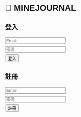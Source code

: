 <!DOCTYPE html>
<html lang="zh-Hant">
<head>
  <meta charset="UTF-8">
  <title>追星日記</title>
  <style>
    body { font-family: Arial; padding: 10px; }
    input, textarea { margin: 4px 0; width: 200px; }
    button { margin: 2px; }
    img { max-width: 120px; display:block; margin-top:4px; }
    li { border:1px solid #ccc; padding:8px; margin:6px 0; list-style:none; }
  </style>
</head>
<body>

<h1>🎵 MINEJOURNAL</h1>

<div id="loginDiv">
  <h2>登入</h2>
  <form id="loginForm">
    <input type="email" name="email" placeholder="Email" required><br>
    <input type="password" name="password" placeholder="密碼" required><br>
    <button type="submit">登入</button>
  </form>

  <h2>註冊</h2>
  <form id="signupForm">
    <input type="email" name="email" placeholder="Email" required><br>
    <input type="password" name="password" placeholder="密碼" required><br>
    <button type="submit">註冊</button>
  </form>
</div>

<div id="appDiv" style="display:none">
  <button id="logoutBtn">登出</button>

  <h2>新增 / 編輯演唱會紀錄</h2>
  <form id="recordForm">
    <input type="text" name="artist" placeholder="表演者/活動名稱" required><br>
    <input type="datetime-local" name="datetime" required><br>
    <input type="number" name="price" placeholder="票價"><br>
    <input type="text" name="seat" placeholder="座位/區域"><br>
    <input type="text" name="venue" placeholder="場地"><br>
    <textarea name="notes" placeholder="備註"></textarea><br>
    <input type="file" id="imageInput" accept="image/*"><br>
    <button type="submit">儲存</button>
  </form>

  <h2>我的紀錄</h2>
  <ul id="recordsList"></ul>
</div>

<script type="module">
// ---------------- Firebase ----------------
import { initializeApp } from "https://www.gstatic.com/firebasejs/10.12.2/firebase-app.js";
import { getAuth, createUserWithEmailAndPassword, signInWithEmailAndPassword, signOut, onAuthStateChanged } from "https://www.gstatic.com/firebasejs/10.12.2/firebase-auth.js";
import { getFirestore, collection, addDoc, getDocs, query, where, deleteDoc, doc, updateDoc } from "https://www.gstatic.com/firebasejs/10.12.2/firebase-firestore.js";
import { getStorage, ref, uploadBytes, getDownloadURL } from "https://www.gstatic.com/firebasejs/10.12.2/firebase-storage.js";

// ✅ Firebase 設定
const firebaseConfig = {
  apiKey: "AIzaSyBCss32anuzHUC4PkM2AQea0xswIRj9sbM",
  authDomain: "daily-d5009.firebaseapp.com",
  projectId: "daily-d5009",
  storageBucket: "daily-d5009.appspot.com",
  messagingSenderId: "630564153291",
  appId: "1:630564153291:web:5f9e7672784fd511b6b84e",
  measurementId: "G-K3Y09STCHR"
};

const app = initializeApp(firebaseConfig);
const auth = getAuth(app);
const db = getFirestore(app);
const storage = getStorage(app);

// ---------------- DOM ----------------
const loginDiv = document.getElementById("loginDiv");
const appDiv = document.getElementById("appDiv");
const loginForm = document.getElementById("loginForm");
const signupForm = document.getElementById("signupForm");
const logoutBtn = document.getElementById("logoutBtn");
const recordForm = document.getElementById("recordForm");
const recordsList = document.getElementById("recordsList");
const imageInput = document.getElementById("imageInput");

let editingId = null;
let editingImageUrl = null;

// ---------------- 登入狀態監聽 ----------------
onAuthStateChanged(auth, user => {
  if (user) {
    loginDiv.style.display = "none";
    appDiv.style.display = "block";
    loadRecords(user.uid);
  } else {
    loginDiv.style.display = "block";
    appDiv.style.display = "none";
  }
});

// ---------------- 註冊 ----------------
signupForm.addEventListener("submit", async e => {
  e.preventDefault();
  const email = signupForm["email"].value;
  const password = signupForm["password"].value;
  try {
    await createUserWithEmailAndPassword(auth, email, password);
    alert("✅ 註冊成功！");
    signupForm.reset();
  } catch (err) {
    alert("❌ 註冊失敗：" + err.message);
  }
});

// ---------------- 登入 ----------------
loginForm.addEventListener("submit", async e => {
  e.preventDefault();
  const email = loginForm["email"].value;
  const password = loginForm["password"].value;
  try {
    await signInWithEmailAndPassword(auth, email, password);
    loginForm.reset();
  } catch (err) {
    alert("❌ 登入失敗：" + err.message);
  }
});

// ---------------- 登出 ----------------
logoutBtn.addEventListener("click", async () => {
  try {
    await signOut(auth);
  } catch (err) {
    alert("登出失敗：" + err.message);
  }
});

// ---------------- 儲存紀錄 ----------------
recordForm.addEventListener("submit", async e => {
  e.preventDefault();
  const user = auth.currentUser;
  if (!user) return;

  let imageUrl = editingImageUrl || "";
  const file = imageInput.files[0];
  if (file) {
    const storageRef = ref(storage, `images/${user.uid}_${Date.now()}_${file.name}`);
    await uploadBytes(storageRef, file);
    imageUrl = await getDownloadURL(storageRef);
  }

  const data = {
    uid: user.uid,
    artist: recordForm["artist"].value,
    datetime: recordForm["datetime"].value,
    price: recordForm["price"].value,
    seat: recordForm["seat"].value,
    venue: recordForm["venue"].value,
    notes: recordForm["notes"].value,
    image: imageUrl,
    createdAt: new Date()
  };

  try {
    if (editingId) {
      await updateDoc(doc(db, "users", user.uid, "concerts", editingId), data);
      editingId = null;
      editingImageUrl = null;
    } else {
      await addDoc(collection(db, "users", user.uid, "concerts"), data);
    }
    recordForm.reset();
    imageInput.value = "";
    loadRecords(user.uid);
  } catch (err) {
    console.error(err);
    alert("儲存失敗：" + err.message);
  }
});

// ---------------- 讀取紀錄 ----------------
async function loadRecords(uid) {
  recordsList.innerHTML = "";
  const q = query(collection(db, "users", uid, "concerts"));
  const snap = await getDocs(q);
  snap.forEach(docSnap => {
    const d = docSnap.data();
    const li = document.createElement("li");
    li.innerHTML = `<strong>${d.artist}</strong> (${d.datetime})<br>
                    票價: ${d.price || "無"}　座位: ${d.seat || "無"}　場地: ${d.venue || "無"}<br>
                    備註: ${d.notes || ""}<br>`;
    if (d.image) li.innerHTML += `<img src="${d.image}"><br>`;
    const editBtn = document.createElement("button");
    editBtn.textContent = "編輯";
    editBtn.onclick = () => startEdit(docSnap.id, d);
    const delBtn = document.createElement("button");
    delBtn.textContent = "刪除";
    delBtn.onclick = async () => {
      await deleteDoc(doc(db, "users", uid, "concerts", docSnap.id));
      loadRecords(uid);
    };
    li.appendChild(editBtn);
    li.appendChild(delBtn);
    recordsList.appendChild(li);
  });
}

// ---------------- 編輯 ----------------
function startEdit(id, data) {
  editingId = id;
  editingImageUrl = data.image || null;
  recordForm["artist"].value = data.artist;
  recordForm["datetime"].value = data.datetime;
  recordForm["price"].value = data.price;
  recordForm["seat"].value = data.seat;
  recordForm["venue"].value = data.venue;
  recordForm["notes"].value = data.notes;
}
</script>

</body>
</html>


